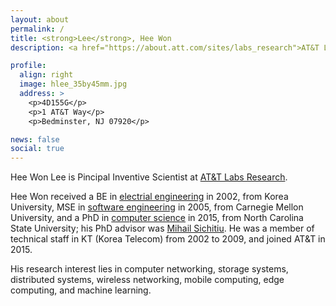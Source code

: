 ```yaml
---
layout: about
permalink: /
title: <strong>Lee</strong>, Hee Won
description: <a href="https://about.att.com/sites/labs_research">AT&T Labs Research</a>. <a href="mailto:knowpd@research.att.com">knowpd@research.att.com</a>.

profile:
  align: right
  image: hlee_35by45mm.jpg
  address: >
    <p>4D155G</p>
    <p>1 AT&T Way</p>
    <p>Bedminster, NJ 07920</p>

news: false
social: true
---
```


Hee Won Lee is Pincipal Inventive Scientist at [AT&T Labs Research](https://about.att.com/sites/labs_research).

Hee Won received a BE in [electrial engineering](https://ee.korea.edu/ee_en/index.do) in 2002, from
Korea University, 
MSE in [software engineering](https://mse.isri.cmu.edu/applicants/mse-as/index.html) in 2005, from
Carnegie Mellon University, and a
PhD in [computer science](https://www.csc.ncsu.edu/) in 2015, from
North Carolina State University; his PhD advisor was
[Mihail Sichitiu](https://www.ece.ncsu.edu/people/mlsichit/).
He was a member of technical staff in KT (Korea Telecom) from 2002 to 2009, and 
joined AT&T in 2015.

His research interest lies in computer networking, storage systems, distributed systems,  wireless networking, mobile computing, edge computing, and machine learning.
